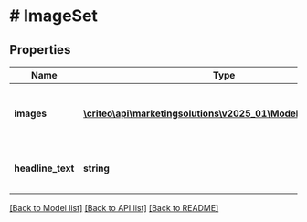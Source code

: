 # # ImageSet

## Properties

Name | Type | Description | Notes
------------ | ------------- | ------------- | -------------
**images** | [**\criteo\api\marketingsolutions\v2025_01\Model\ImageShape[]**](ImageShape.md) | The images&#39; urls with their shapes. |
**headline_text** | **string** | The headline of the image set | [optional]

[[Back to Model list]](../../README.md#models) [[Back to API list]](../../README.md#endpoints) [[Back to README]](../../README.md)
